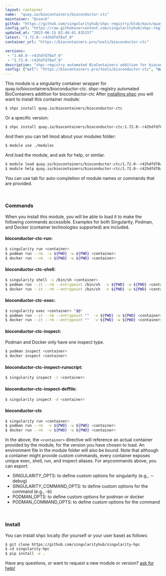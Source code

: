 ```yaml
---
layout: container
name:  "quay.io/biocontainers/bioconductor-ctc"
maintainer: "@vsoch"
github: "https://github.com/singularityhub/shpc-registry/blob/main/quay.io/biocontainers/bioconductor-ctc/container.yaml"
config_url: "https://raw.githubusercontent.com/singularityhub/shpc-registry/main/quay.io/biocontainers/bioconductor-ctc/container.yaml"
updated_at: "2023-06-15 02:46:42.835157"
latest: "1.72.0--r42hdfd78af_0"
container_url: "https://biocontainers.pro/tools/bioconductor-ctc"

versions:
 - "1.68.0--r41hdfd78af_0"
 - "1.72.0--r42hdfd78af_0"
description: "shpc-registry automated BioContainers addition for bioconductor-ctc"
config: {"url": "https://biocontainers.pro/tools/bioconductor-ctc", "maintainer": "@vsoch", "description": "shpc-registry automated BioContainers addition for bioconductor-ctc", "latest": {"1.72.0--r42hdfd78af_0": "sha256:d974a2273bd53348d42ad062b2baa3b25d2bd1594088539e7d5388887b236fd9"}, "tags": {"1.68.0--r41hdfd78af_0": "sha256:32e71a3f17969d76fe617a15a8b2f9b72ae78ca72acb45b07f74d9ea249dfc9e", "1.72.0--r42hdfd78af_0": "sha256:d974a2273bd53348d42ad062b2baa3b25d2bd1594088539e7d5388887b236fd9"}, "docker": "quay.io/biocontainers/bioconductor-ctc"}
---
```


This module is a singularity container wrapper for quay.io/biocontainers/bioconductor-ctc.
shpc-registry automated BioContainers addition for bioconductor-ctc
After [installing shpc](#install) you will want to install this container module:


```bash
$ shpc install quay.io/biocontainers/bioconductor-ctc
```

Or a specific version:

```bash
$ shpc install quay.io/biocontainers/bioconductor-ctc:1.72.0--r42hdfd78af_0
```

And then you can tell lmod about your modules folder:

```bash
$ module use ./modules
```

And load the module, and ask for help, or similar.

```bash
$ module load quay.io/biocontainers/bioconductor-ctc/1.72.0--r42hdfd78af_0
$ module help quay.io/biocontainers/bioconductor-ctc/1.72.0--r42hdfd78af_0
```

You can use tab for auto-completion of module names or commands that are provided.

<br>

### Commands

When you install this module, you will be able to load it to make the following commands accessible.
Examples for both Singularity, Podman, and Docker (container technologies supported) are included.

#### bioconductor-ctc-run:

```bash
$ singularity run <container>
$ podman run --rm  -v ${PWD} -w ${PWD} <container>
$ docker run --rm  -v ${PWD} -w ${PWD} <container>
```

#### bioconductor-ctc-shell:

```bash
$ singularity shell -s /bin/sh <container>
$ podman run --it --rm --entrypoint /bin/sh  -v ${PWD} -w ${PWD} <container>
$ docker run --it --rm --entrypoint /bin/sh  -v ${PWD} -w ${PWD} <container>
```

#### bioconductor-ctc-exec:

```bash
$ singularity exec <container> "$@"
$ podman run --it --rm --entrypoint ""  -v ${PWD} -w ${PWD} <container> "$@"
$ docker run --it --rm --entrypoint ""  -v ${PWD} -w ${PWD} <container> "$@"
```

#### bioconductor-ctc-inspect:

Podman and Docker only have one inspect type.

```bash
$ podman inspect <container>
$ docker inspect <container>
```

#### bioconductor-ctc-inspect-runscript:

```bash
$ singularity inspect -r <container>
```

#### bioconductor-ctc-inspect-deffile:

```bash
$ singularity inspect -d <container>
```



#### bioconductor-ctc

```bash
$ singularity run <container>
$ podman run --rm  -v ${PWD} -w ${PWD} <container>
$ docker run --rm  -v ${PWD} -w ${PWD} <container>
```


In the above, the `<container>` directive will reference an actual container provided
by the module, for the version you have chosen to load. An environment file in the
module folder will also be bound. Note that although a container
might provide custom commands, every container exposes unique exec, shell, run, and
inspect aliases. For anycommands above, you can export:

 - SINGULARITY_OPTS: to define custom options for singularity (e.g., --debug)
 - SINGULARITY_COMMAND_OPTS: to define custom options for the command (e.g., -b)
 - PODMAN_OPTS: to define custom options for podman or docker
 - PODMAN_COMMAND_OPTS: to define custom options for the command

<br>

### Install

You can install shpc locally (for yourself or your user base) as follows:

```bash
$ git clone https://github.com/singularityhub/singularity-hpc
$ cd singularity-hpc
$ pip install -e .
```

Have any questions, or want to request a new module or version? [ask for help!](https://github.com/singularityhub/singularity-hpc/issues)